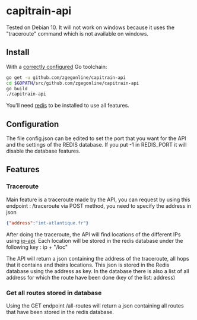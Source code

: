 # capitrain-api
Tested on Debian 10. It will not work on windows because it uses the "traceroute" command which is not available on windows.

## Install

With a [correctly configured](https://golang.org/doc/install#testing) Go toolchain:

```sh
go get -u github.com/zgegonline/capitrain-api
cd $GOPATH/src/github.com/zgegonline/capitrain-api
go build
./capitrain-api
```

You'll need [redis](https://redis.io/) to be installed to use all features.

## Configuration

The file config.json can be edited to set the port that you want for the API and the settings of the REDIS database. If you put -1 in REDIS_PORT it will disable the database features.

## Features

### Traceroute
Main feature is a traceroute made by the API, you can request by using this endpoint : /traceroute via POST method, you need to specify the address in json 
```json
{"address":"imt-atlantique.fr"}
```
After doing the traceroute, the API will find locations of the different IPs using [ip-api](https://ip-api.com/).
Each location will be stored in the redis database under the following key : ip + "/loc"

The API will return a json containing the address of the traceroute, all hops that it contains and theirs locations. This json is stored in the Redis database using the address as key. In the database there is also a list of all address for which the route have been done (key of the list: address)

### Get all routes stored in database

Using the GET endpoint /all-routes will return a json containing all routes that have been stored in the redis database.
